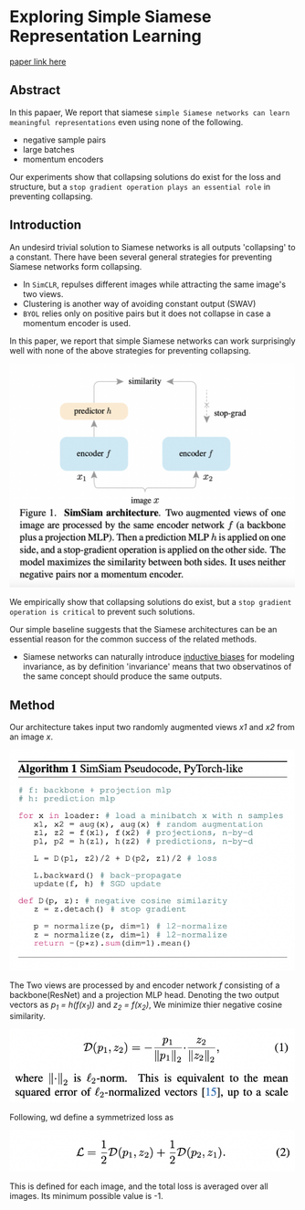 # Exploring Simple Siamese Representation Learning

[paper link here](https://arxiv.org/pdf/2011.10566.pdf)

## Abstract

In this papaer, We report that siamese `simple Siamese networks can learn meaningful representations` even using none of the following.
* negative sample pairs
* large batches
* momentum encoders

Our experiments show that collapsing solutions do exist for the loss and structure, but a `stop gradient operation plays an essential
role` in preventing collapsing.

## Introduction

An undesird trivial solution to Siamese networks is all outputs 'collapsing' to a constant. There have been several
general strategies for preventing Siamese networks form collapsing.
* In `SimCLR`, repulses different images while attracting the same image's two views.
* Clustering is another way of avoiding constant output (SWAV)
* `BYOL` relies only on positive pairs but it does not collapse in case a momentum encoder is used.

In this paper, we report that simple Siamese networks can work surprisingly well with none of the above
strategies for preventing collapsing.

<img src="https://github.com/0nandon/2022_CVLAB_WINTER_STUDY/blob/main/photo/Representation_5_1.png" width=500>

We empirically show that collapsing solutions do exist, but a `stop gradient operation is critical` to prevent such
solutions.

Our simple baseline suggests that the Siamese architectures can be an essential reason for the common success of the related methods.
* Siamese networks can naturally introduce [inductive biases](https://velog.io/@euisuk-chung/Inductive-Bias란) for modeling invariance, as by definition 'invariance' means that two observatinos of the same concept should produce the same outputs.

## Method

Our architecture takes input two randomly augmented views *x1* and *x2* from an image *x*.

<img src="https://github.com/0nandon/2022_CVLAB_WINTER_STUDY/blob/main/photo/Representation_5_2.png" width=500>

The Two views are processed by and encoder network *f* consisting of a backbone(ResNet) and a projection MLP head.
Denoting the two output vectors as *p<sub>1</sub> = h(f(x<sub>1</sub>))* and *z<sub>2</sub> = f(x<sub>2</sub>)*,
We minimize thier negative cosine similarity.

<img src="https://github.com/0nandon/2022_CVLAB_WINTER_STUDY/blob/main/photo/Representation_5_3.png" width=500>

Following, wd define a symmetrized loss as

<img src="https://github.com/0nandon/2022_CVLAB_WINTER_STUDY/blob/main/photo/Representation_5_4.png" width=500>

This is defined for each image, and the total loss is averaged over all images. Its minimum possible value is -1.




